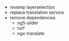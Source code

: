 - revamp layerselection
- replace translation service
- remove dependencies
  - ng5-slider
  - turf
  - ngx-translate
